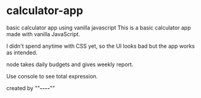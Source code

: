 # calculator-app
basic calculator app using vanilla javascript
This is a basic calculator app made with vanilla JavaScript.

I didn't spend anytime with CSS yet, so the UI looks bad but the app works as intended.

node takes daily budgets and gives weekly report.

Use console to see total expression.

created by ""__--<K3LLY>--__""
